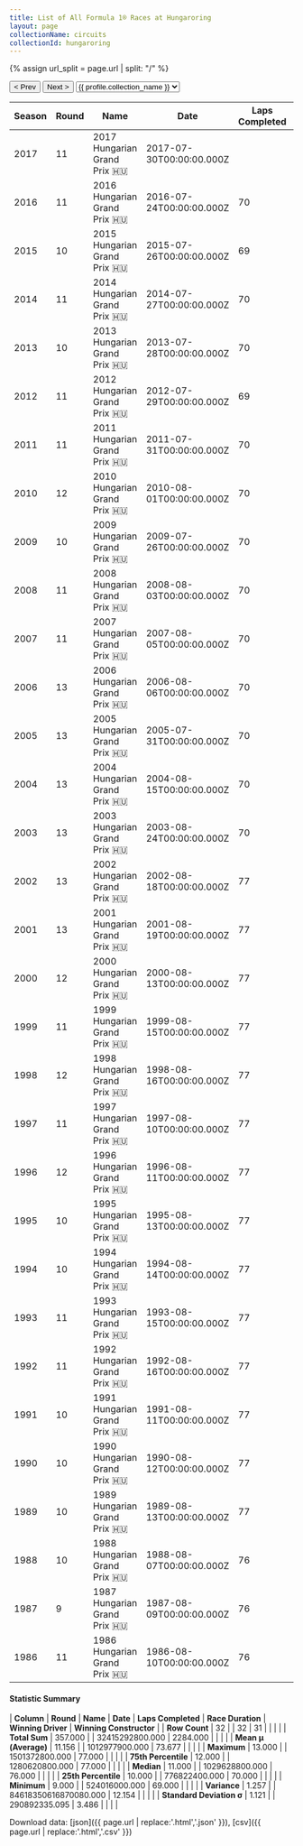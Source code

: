 ```yaml
---
title: List of All Formula 1® Races at Hungaroring
layout: page
collectionName: circuits
collectionId: hungaroring
---
```


{% assign url_split = page.url | split: "/" %}
<div id="collection-navigation">
<button onclick="selector.options[selector.selectedIndex-1].value && (window.location = selector.options[selector.selectedIndex-1].value);">&lt; Prev</button>
<button onclick="selector.options[selector.selectedIndex+1].value && (window.location = selector.options[selector.selectedIndex+1].value);">Next &gt;</button>
<select id="selector" onchange="this.options[this.selectedIndex].value && (window.location = this.options[this.selectedIndex].value);">
  {% for collectionId in site.data[page.collectionName].refs %}
    {% if collectionId == page.collectionId %}
      {% assign selected = "selected" %}
    {% else %}
      {% assign selected = "" %}
    {% endif %}
    {% assign profile = site.data[page.collectionName][collectionId].profile %}
    <option value="/f1/{{ page.collectionName }}/{{ collectionId }}/{{ url_split[4] }}" {{ selected }}>{{ profile.collection_name }}</option>
  {% endfor %}
</select>
</div>

| Season | Round | Name | Date | Laps Completed | Race Duration | Winning Driver | Winning Constructor |
|--|--|--|--|--|--|--|--|
| 2017 | 11 | 2017 Hungarian Grand Prix 🇭🇺 | 2017-07-30T00:00:00.000Z |   |   |   |   |
| 2016 | 11 | 2016 Hungarian Grand Prix 🇭🇺 | 2016-07-24T00:00:00.000Z | 70 | 1:40:30.115 | [Lewis Hamilton 🇬🇧](/f1/drivers/hamilton) | Mercedes 🇩🇪 |
| 2015 | 10 | 2015 Hungarian Grand Prix 🇭🇺 | 2015-07-26T00:00:00.000Z | 69 | 1:46:09.985 | [Sebastian Vettel 🇩🇪](/f1/drivers/vettel) | Ferrari 🇮🇹 |
| 2014 | 11 | 2014 Hungarian Grand Prix 🇭🇺 | 2014-07-27T00:00:00.000Z | 70 | 1:53:05.058 | [Daniel Ricciardo 🇦🇺](/f1/drivers/ricciardo) | Red Bull 🇦🇹 |
| 2013 | 10 | 2013 Hungarian Grand Prix 🇭🇺 | 2013-07-28T00:00:00.000Z | 70 | 1:42:29.445 | [Lewis Hamilton 🇬🇧](/f1/drivers/hamilton) | Mercedes 🇩🇪 |
| 2012 | 11 | 2012 Hungarian Grand Prix 🇭🇺 | 2012-07-29T00:00:00.000Z | 69 | 1:41:05.503 | [Lewis Hamilton 🇬🇧](/f1/drivers/hamilton) | McLaren 🇬🇧 |
| 2011 | 11 | 2011 Hungarian Grand Prix 🇭🇺 | 2011-07-31T00:00:00.000Z | 70 | 1:46:42.337 | [Jenson Button 🇬🇧](/f1/drivers/button) | McLaren 🇬🇧 |
| 2010 | 12 | 2010 Hungarian Grand Prix 🇭🇺 | 2010-08-01T00:00:00.000Z | 70 | 1:41:05.571 | [Mark Webber 🇦🇺](/f1/drivers/webber) | Red Bull 🇦🇹 |
| 2009 | 10 | 2009 Hungarian Grand Prix 🇭🇺 | 2009-07-26T00:00:00.000Z | 70 | 1:38:23.876 | [Lewis Hamilton 🇬🇧](/f1/drivers/hamilton) | McLaren 🇬🇧 |
| 2008 | 11 | 2008 Hungarian Grand Prix 🇭🇺 | 2008-08-03T00:00:00.000Z | 70 | 1:37:27.067 | [Heikki Kovalainen 🇫🇮](/f1/drivers/kovalainen) | McLaren 🇬🇧 |
| 2007 | 11 | 2007 Hungarian Grand Prix 🇭🇺 | 2007-08-05T00:00:00.000Z | 70 | 1:35:52.991 | [Lewis Hamilton 🇬🇧](/f1/drivers/hamilton) | McLaren 🇬🇧 |
| 2006 | 13 | 2006 Hungarian Grand Prix 🇭🇺 | 2006-08-06T00:00:00.000Z | 70 | 1:52:20.941 | [Jenson Button 🇬🇧](/f1/drivers/button) | Honda 🇯🇵 |
| 2005 | 13 | 2005 Hungarian Grand Prix 🇭🇺 | 2005-07-31T00:00:00.000Z | 70 | 1:37:25.552 | [Kimi Räikkönen 🇫🇮](/f1/drivers/raikkonen) | McLaren 🇬🇧 |
| 2004 | 13 | 2004 Hungarian Grand Prix 🇭🇺 | 2004-08-15T00:00:00.000Z | 70 | 1:35:26.131 | [Michael Schumacher 🇩🇪](/f1/drivers/michael_schumacher) | Ferrari 🇮🇹 |
| 2003 | 13 | 2003 Hungarian Grand Prix 🇭🇺 | 2003-08-24T00:00:00.000Z | 70 | 1:39:01.460 | [Fernando Alonso 🇪🇸](/f1/drivers/alonso) | Renault 🇫🇷 |
| 2002 | 13 | 2002 Hungarian Grand Prix 🇭🇺 | 2002-08-18T00:00:00.000Z | 77 | 1:41:49.001 | [Rubens Barrichello 🇧🇷](/f1/drivers/barrichello) | Ferrari 🇮🇹 |
| 2001 | 13 | 2001 Hungarian Grand Prix 🇭🇺 | 2001-08-19T00:00:00.000Z | 77 | 1:41:49.675 | [Michael Schumacher 🇩🇪](/f1/drivers/michael_schumacher) | Ferrari 🇮🇹 |
| 2000 | 12 | 2000 Hungarian Grand Prix 🇭🇺 | 2000-08-13T00:00:00.000Z | 77 | 1:45:33.869 | [Mika Häkkinen 🇫🇮](/f1/drivers/hakkinen) | McLaren 🇬🇧 |
| 1999 | 11 | 1999 Hungarian Grand Prix 🇭🇺 | 1999-08-15T00:00:00.000Z | 77 | 1:46:23.536 | [Mika Häkkinen 🇫🇮](/f1/drivers/hakkinen) | McLaren 🇬🇧 |
| 1998 | 12 | 1998 Hungarian Grand Prix 🇭🇺 | 1998-08-16T00:00:00.000Z | 77 | 1:45:26.4 | [Michael Schumacher 🇩🇪](/f1/drivers/michael_schumacher) | Ferrari 🇮🇹 |
| 1997 | 11 | 1997 Hungarian Grand Prix 🇭🇺 | 1997-08-10T00:00:00.000Z | 77 | 1:45:47.149 | [Jacques Villeneuve 🇨🇦](/f1/drivers/villeneuve) | Williams 🇬🇧 |
| 1996 | 12 | 1996 Hungarian Grand Prix 🇭🇺 | 1996-08-11T00:00:00.000Z | 77 | 1:46:21.134 | [Jacques Villeneuve 🇨🇦](/f1/drivers/villeneuve) | Williams 🇬🇧 |
| 1995 | 10 | 1995 Hungarian Grand Prix 🇭🇺 | 1995-08-13T00:00:00.000Z | 77 | 1:46:25.721 | [Damon Hill 🇬🇧](/f1/drivers/damon_hill) | Williams 🇬🇧 |
| 1994 | 10 | 1994 Hungarian Grand Prix 🇭🇺 | 1994-08-14T00:00:00.000Z | 77 | 1:48:00.185 | [Michael Schumacher 🇩🇪](/f1/drivers/michael_schumacher) | Benetton 🇮🇹 |
| 1993 | 11 | 1993 Hungarian Grand Prix 🇭🇺 | 1993-08-15T00:00:00.000Z | 77 | 1:47:39.098 | [Damon Hill 🇬🇧](/f1/drivers/damon_hill) | Williams 🇬🇧 |
| 1992 | 11 | 1992 Hungarian Grand Prix 🇭🇺 | 1992-08-16T00:00:00.000Z | 77 | 1:46:19.216 | [Ayrton Senna 🇧🇷](/f1/drivers/senna) | McLaren 🇬🇧 |
| 1991 | 10 | 1991 Hungarian Grand Prix 🇭🇺 | 1991-08-11T00:00:00.000Z | 77 | 1:49:12.796 | [Ayrton Senna 🇧🇷](/f1/drivers/senna) | McLaren 🇬🇧 |
| 1990 | 10 | 1990 Hungarian Grand Prix 🇭🇺 | 1990-08-12T00:00:00.000Z | 77 | 1:49:30.597 | [Thierry Boutsen 🇧🇪](/f1/drivers/boutsen) | Williams 🇬🇧 |
| 1989 | 10 | 1989 Hungarian Grand Prix 🇭🇺 | 1989-08-13T00:00:00.000Z | 77 | 1:49:38.650 | [Nigel Mansell 🇬🇧](/f1/drivers/mansell) | Ferrari 🇮🇹 |
| 1988 | 10 | 1988 Hungarian Grand Prix 🇭🇺 | 1988-08-07T00:00:00.000Z | 76 | 1:57:47.081 | [Ayrton Senna 🇧🇷](/f1/drivers/senna) | McLaren 🇬🇧 |
| 1987 | 9 | 1987 Hungarian Grand Prix 🇭🇺 | 1987-08-09T00:00:00.000Z | 76 | 1:59:26.793 | [Nelson Piquet 🇧🇷](/f1/drivers/piquet) | Williams 🇬🇧 |
| 1986 | 11 | 1986 Hungarian Grand Prix 🇭🇺 | 1986-08-10T00:00:00.000Z | 76 | 2:00:34.508 | [Nelson Piquet 🇧🇷](/f1/drivers/piquet) | Williams 🇬🇧 |

#### Statistic Summary

| **Column** | **Round** | **Name** | **Date** | **Laps Completed** | **Race Duration** | **Winning Driver** | **Winning Constructor** |
| **Row Count** | 32 |  | 32 | 31 |  |  |  |
| **Total Sum** | 357.000 |  | 32415292800.000 | 2284.000 |  |  |  |
| **Mean μ (Average)** | 11.156 |  | 1012977900.000 | 73.677 |  |  |  |
| **Maximum** | 13.000 |  | 1501372800.000 | 77.000 |  |  |  |
| **75th Percentile** | 12.000 |  | 1280620800.000 | 77.000 |  |  |  |
| **Median** | 11.000 |  | 1029628800.000 | 76.000 |  |  |  |
| **25th Percentile** | 10.000 |  | 776822400.000 | 70.000 |  |  |  |
| **Minimum** | 9.000 |  | 524016000.000 | 69.000 |  |  |  |
| **Variance** | 1.257 |  | 84618350616870080.000 | 12.154 |  |  |  |
| **Standard Deviation σ** | 1.121 |  | 290892335.095 | 3.486 |  |  |  |

Download data: [json]({{ page.url | replace:'.html','.json' }}), [csv]({{ page.url | replace:'.html','.csv' }})
